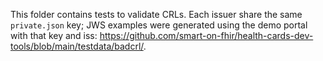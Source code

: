 This folder contains tests to validate CRLs. Each issuer share the same `private.json` key; JWS examples were generated using the demo portal with that key and iss: https://github.com/smart-on-fhir/health-cards-dev-tools/blob/main/testdata/badcrl/<testname>.

